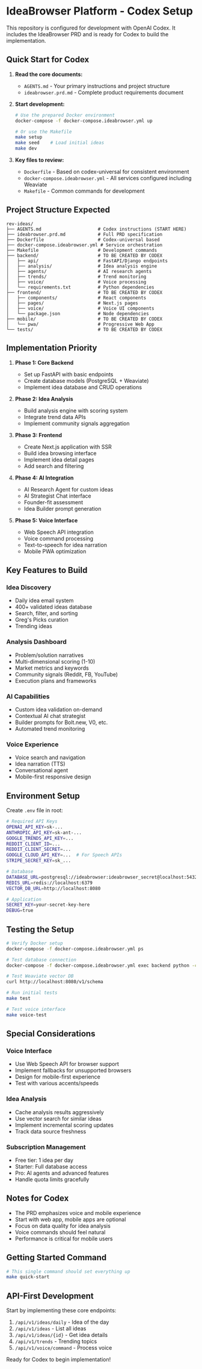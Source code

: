 # IdeaBrowser Platform - Codex Setup

This repository is configured for development with OpenAI Codex. It includes the IdeaBrowser PRD and is ready for Codex to build the implementation.

## Quick Start for Codex

1. **Read the core documents:**
   - `AGENTS.md` - Your primary instructions and project structure
   - `ideabrowser.prd.md` - Complete product requirements document

2. **Start development:**
   ```bash
   # Use the prepared Docker environment
   docker-compose -f docker-compose.ideabrowser.yml up
   
   # Or use the Makefile
   make setup
   make seed    # Load initial ideas
   make dev
   ```

3. **Key files to review:**
   - `Dockerfile` - Based on codex-universal for consistent environment
   - `docker-compose.ideabrowser.yml` - All services configured including Weaviate
   - `Makefile` - Common commands for development

## Project Structure Expected

```
rev-ideas/
├── AGENTS.md                     # Codex instructions (START HERE)
├── ideabrowser.prd.md            # Full PRD specification
├── Dockerfile                    # Codex-universal based
├── docker-compose.ideabrowser.yml # Service orchestration
├── Makefile                      # Development commands
├── backend/                      # TO BE CREATED BY CODEX
│   ├── api/                      # FastAPI/Django endpoints
│   ├── analysis/                 # Idea analysis engine
│   ├── agents/                   # AI research agents
│   ├── trends/                   # Trend monitoring
│   ├── voice/                    # Voice processing
│   └── requirements.txt          # Python dependencies
├── frontend/                     # TO BE CREATED BY CODEX
│   ├── components/               # React components
│   ├── pages/                    # Next.js pages
│   ├── voice/                    # Voice UI components
│   └── package.json              # Node dependencies
├── mobile/                       # TO BE CREATED BY CODEX
│   └── pwa/                      # Progressive Web App
└── tests/                        # TO BE CREATED BY CODEX
```

## Implementation Priority

1. **Phase 1: Core Backend**
   - Set up FastAPI with basic endpoints
   - Create database models (PostgreSQL + Weaviate)
   - Implement idea database and CRUD operations

2. **Phase 2: Idea Analysis**
   - Build analysis engine with scoring system
   - Integrate trend data APIs
   - Implement community signals aggregation

3. **Phase 3: Frontend**
   - Create Next.js application with SSR
   - Build idea browsing interface
   - Implement idea detail pages
   - Add search and filtering

4. **Phase 4: AI Integration**
   - AI Research Agent for custom ideas
   - AI Strategist Chat interface
   - Founder-fit assessment
   - Idea Builder prompt generation

5. **Phase 5: Voice Interface**
   - Web Speech API integration
   - Voice command processing
   - Text-to-speech for idea narration
   - Mobile PWA optimization

## Key Features to Build

### Idea Discovery
- Daily idea email system
- 400+ validated ideas database
- Search, filter, and sorting
- Greg's Picks curation
- Trending ideas

### Analysis Dashboard
- Problem/solution narratives
- Multi-dimensional scoring (1-10)
- Market metrics and keywords
- Community signals (Reddit, FB, YouTube)
- Execution plans and frameworks

### AI Capabilities
- Custom idea validation on-demand
- Contextual AI chat strategist
- Builder prompts for Bolt.new, V0, etc.
- Automated trend monitoring

### Voice Experience
- Voice search and navigation
- Idea narration (TTS)
- Conversational agent
- Mobile-first responsive design

## Environment Setup

Create `.env` file in root:
```bash
# Required API Keys
OPENAI_API_KEY=sk-...
ANTHROPIC_API_KEY=sk-ant-...
GOOGLE_TRENDS_API_KEY=...
REDDIT_CLIENT_ID=...
REDDIT_CLIENT_SECRET=...
GOOGLE_CLOUD_API_KEY=...  # For Speech APIs
STRIPE_SECRET_KEY=sk_...

# Database
DATABASE_URL=postgresql://ideabrowser:ideabrowser_secret@localhost:5432/ideabrowser
REDIS_URL=redis://localhost:6379
VECTOR_DB_URL=http://localhost:8080

# Application
SECRET_KEY=your-secret-key-here
DEBUG=true
```

## Testing the Setup

```bash
# Verify Docker setup
docker-compose -f docker-compose.ideabrowser.yml ps

# Test database connection
docker-compose -f docker-compose.ideabrowser.yml exec backend python -c "import psycopg2; print('DB OK')"

# Test Weaviate vector DB
curl http://localhost:8080/v1/schema

# Run initial tests
make test

# Test voice interface
make voice-test
```

## Special Considerations

### Voice Interface
- Use Web Speech API for browser support
- Implement fallbacks for unsupported browsers
- Design for mobile-first experience
- Test with various accents/speeds

### Idea Analysis
- Cache analysis results aggressively
- Use vector search for similar ideas
- Implement incremental scoring updates
- Track data source freshness

### Subscription Management
- Free tier: 1 idea per day
- Starter: Full database access
- Pro: AI agents and advanced features
- Handle quota limits gracefully

## Notes for Codex

- The PRD emphasizes voice and mobile experience
- Start with web app, mobile apps are optional
- Focus on data quality for idea analysis
- Voice commands should feel natural
- Performance is critical for mobile users

## Getting Started Command

```bash
# This single command should set everything up
make quick-start
```

## API-First Development

Start by implementing these core endpoints:
1. `/api/v1/ideas/daily` - Idea of the day
2. `/api/v1/ideas` - List all ideas
3. `/api/v1/ideas/{id}` - Get idea details
4. `/api/v1/trends` - Trending topics
5. `/api/v1/voice/command` - Process voice

Ready for Codex to begin implementation!
